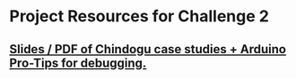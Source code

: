 # Project Resources for Challenge 2
## [Slides / PDF of Chindogu case studies + Arduino Pro-Tips for debugging.](week6_sem2.pdf)
